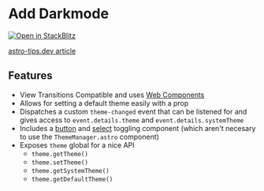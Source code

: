 # Add Darkmode

[![Open in StackBlitz](https://developer.stackblitz.com/img/open_in_stackblitz.svg)](https://stackblitz.com/github/astrolicious/astro-tips.dev/tree/main/examples/darkmode)

[astro-tips.dev article](https://astro-tips.dev/recipes/darkmode/)

## Features

- View Transitions Compatible and uses [Web Components](https://developer.mozilla.org/en-US/docs/Web/API/Web_components)
- Allows for setting a default theme easily with a prop
- Dispatches a custom `theme-changed` event that can be listened for and gives access to `event.details.theme` and `event.details.systemTheme`
- Includes a [button](./src/components/ThemeToggle.astro) and [select](./src/components/ThemeToggle.astro) toggling component (which aren't necesary to use the `ThemeManager.astro` component)
- Exposes `theme` global for a nice API
  - `theme.getTheme()`
  - `theme.setTheme()`
  - `theme.getSystemTheme()`
  - `theme.getDefaultTheme()`